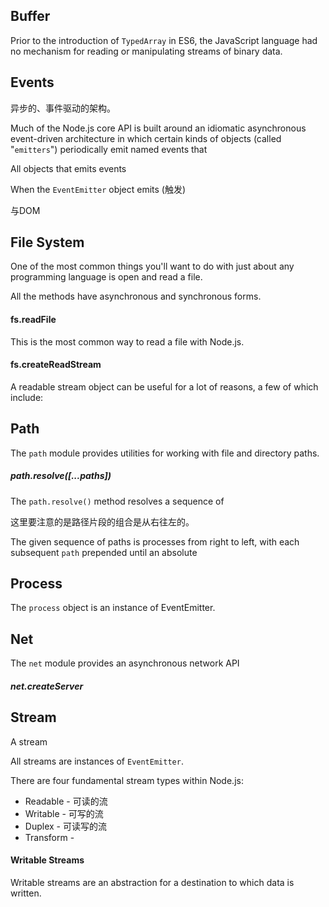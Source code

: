 ## Buffer

Prior to the introduction of `TypedArray` in ES6, the JavaScript language had no mechanism for reading or manipulating streams of binary data.

## Events

异步的、事件驱动的架构。 

Much of the Node.js core API is built around an idiomatic asynchronous event-driven architecture in which certain kinds of objects (called "`emitters`") periodically emit named events that    

All objects that emits events 

When the `EventEmitter` object emits (触发)

与DOM

## File System

One of the most common things you'll want to do with just about any programming language is open and read a file.

All the methods have asynchronous and synchronous forms.

####  fs.readFile

This is the most common way to read a file with Node.js.

#### fs.createReadStream

A readable stream object can be useful for a lot of reasons, a few of which include:

## Path

The `path` module provides utilities for working with file and directory paths.

##### path.resolve([...paths])

The `path.resolve()` method resolves a sequence of 

这里要注意的是路径片段的组合是从右往左的。

The given sequence of paths is processes from right to left, with each subsequent `path` prepended until an absolute

## Process

The `process` object is an instance of EventEmitter.

## Net

The `net` module provides an asynchronous network API

##### net.createServer

## Stream

A stream 

All streams are instances of `EventEmitter`.

There are four fundamental stream types within Node.js:

- Readable - 可读的流
- Writable - 可写的流
- Duplex - 可读写的流
- Transform - 

#### Writable Streams

Writable streams are an abstraction for a destination to which data is written.
